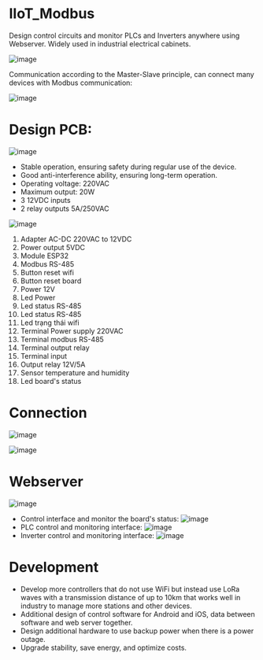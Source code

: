 # IIoT_Modbus
Design control circuits and monitor PLCs and Inverters anywhere using Webserver. Widely used in industrial electrical cabinets.

![image](https://github.com/thanhtam18/IIoT_Modbus/assets/140053842/8c29d267-6773-45c1-a03a-440000ca269c)

Communication according to the Master-Slave principle, can connect many devices with Modbus communication:

![image](https://github.com/thanhtam18/IIoT_Modbus/assets/140053842/8df259fc-dbf7-4f42-87de-432ed6275dba)

# Design PCB:

![image](https://github.com/thanhtam18/IIoT_Modbus/assets/140053842/6e8000f1-acc6-47e7-84fc-f311c2b2836f)

- Stable operation, ensuring safety during regular use of the device.
- Good anti-interference ability, ensuring long-term operation.
- Operating voltage: 220VAC
- Maximum output: 20W
- 3 12VDC inputs
- 2 relay outputs 5A/250VAC

![image](https://github.com/thanhtam18/IIoT_Modbus/assets/140053842/d1bc67c0-88c1-437a-9742-ebb6b417dcf2)

1.	Adapter AC-DC 220VAC to 12VDC
2.	Power output 5VDC
3.	Module ESP32
4.	Modbus RS-485
5.	Button reset wifi
6.	Button reset board
7.	Power 12V
8.	Led Power 
9.	Led status RS-485
10.	Led status RS-485
11.	Led trạng thái wifi
12.	Terminal Power supply 220VAC
13.	Terminal modbus RS-485
14.	Terminal output relay
15.	Terminal input 
16.	Output relay 12V/5A
17.	Sensor temperature and humidity
18.	Led board's status

# Connection
![image](https://github.com/thanhtam18/IIoT_Modbus/assets/140053842/f72842d6-6355-46ab-a94d-64eb0ac88cb4)

![image](https://github.com/thanhtam18/IIoT_Modbus/assets/140053842/1fcdf068-0179-401d-9db9-0e08a5d765b7)

# Webserver
![image](https://github.com/thanhtam18/IIoT_Modbus/assets/140053842/680274ee-4d50-4835-b031-d4c809d43afe)
- Control interface and monitor the board's status:
![image](https://github.com/thanhtam18/IIoT_Modbus/assets/140053842/c7793e3f-0eb4-4444-b0c0-4be6557f1d4f)
- PLC control and monitoring interface:
![image](https://github.com/thanhtam18/IIoT_Modbus/assets/140053842/82e4dd94-2326-4fc1-a580-2ba61411b188)
- Inverter control and monitoring interface:
![image](https://github.com/thanhtam18/IIoT_Modbus/assets/140053842/1f5d84d9-514b-4dfd-b739-66bb789f3637)

# Development 
- Develop more controllers that do not use WiFi but instead use LoRa waves with a transmission distance of up to 10km that works well in industry to manage more stations and other devices.
- Additional design of control software for Android and iOS, data between software and web server together.
- Design additional hardware to use backup power when there is a power outage.
- Upgrade stability, save energy, and optimize costs.
